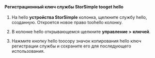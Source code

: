 #### <a name="tooget-hello-storsimple-service-registration-key"></a>Регистрационный ключ службы StorSimple tooget hello

1.  На hello **устройства StorSimple** колонка, щелкните службу hello, созданную. Откроется новое право toohello колонку.

2.  В колонке hello открывающемся щелкните **управление &gt;**  **ключей**.

3.  Нажмите кнопку hello toocopy значок копирования hello ключ регистрации службы и сохраните его для последующего использования.

